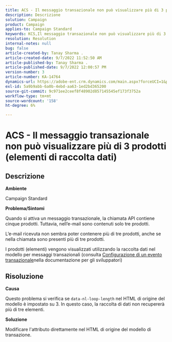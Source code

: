 ```yaml
---
title: ACS - Il messaggio transazionale non può visualizzare più di 3 prodotti (elementi di raccolta dati)
description: Descrizione
solution: Campaign
product: Campaign
applies-to: Campaign Standard
keywords: KCS,Il messaggio transazionale non può visualizzare più di 3 prodotti (elementi di raccolta dati)
resolution: Resolution
internal-notes: null
bug: false
article-created-by: Tanay Sharma .
article-created-date: 9/7/2022 11:52:50 AM
article-published-by: Tanay Sharma .
article-published-date: 9/7/2022 12:00:57 PM
version-number: 3
article-number: KA-14764
dynamics-url: https://adobe-ent.crm.dynamics.com/main.aspx?forceUCI=1&pagetype=entityrecord&etn=knowledgearticle&id=4e678f96-a32e-ed11-9db1-002248086735
exl-id: 5a9b9abb-6a0b-4ebd-aa63-1ed2bd365200
source-git-commit: 9c971ee2ceef8f48902d857145545ef173f3752a
workflow-type: tm+mt
source-wordcount: '158'
ht-degree: 6%

---
```


# ACS - Il messaggio transazionale non può visualizzare più di 3 prodotti (elementi di raccolta dati)

## Descrizione


<b>Ambiente</b>

Campaign Standard



<b>Problema/Sintomi</b>

Quando si attiva un messaggio transazionale, la chiamata API contiene cinque prodotti. Tuttavia, nell’e-mail sono contenuti solo tre prodotti.

L’e-mail ricevuta non sembra poter contenere più di tre prodotti, anche se nella chiamata sono presenti più di tre prodotti.

I prodotti (elementi) vengono visualizzati utilizzando la raccolta dati nel modello per messaggi transazionali (consulta [Configurazione di un evento transazionale](https://experienceleague.adobe.com/docs/campaign-standard/using/communication-channels/transactional-messaging/event-configuration/configuring-transactional-event.html?lang=en)nella documentazione per gli sviluppatori)


## Risoluzione


<b>Causa</b>

Questo problema si verifica se `data-nl-loop-length` nel HTML di origine del modello è impostato su 3. In questo caso, la raccolta di dati non recupererà più di tre elementi.



<b>Soluzione</b>

Modificare l&#39;attributo direttamente nel HTML di origine del modello di transazione.
